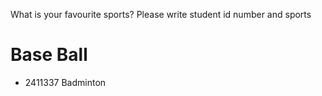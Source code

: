 What is your favourite sports? Please write student id number and sports 

# Base Ball 
- 2411337 Badminton
